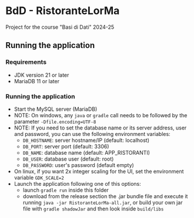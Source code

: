 # BdD - RistoranteLorMa
Project for the course "Basi di Dati" 2024-25

## Running the application

### Requirements
- JDK version 21 or later
- MariaDB 11 or later

### Running the application
- Start the MySQL server (MariaDB)
- NOTE: On windows, any `java` or `gradle` call needs to be followed by the parameter `-Dfile.encoding=UTF-8`
- NOTE: If you need to set the database name or its server address, user and password, you can use the following environment variables:
    - `DB_HOSTNAME`: server hostname/IP (default: localhost)
    - `DB_PORT`: server port (default: 3306)
    - `DB_NAME`: database name (default: APP_RISTORANTI)
    - `DB_USER`: database user (default: root)
    - `DB_PASSWORD`: user's password (default empty)
- On linux, if you want 2x integer scaling for the UI, set the environment variable `GDK_SCALE=2`
- Launch the application following one of this options:
    - launch `gradle run` inside this folder
    - download from the release section the .jar bundle file and execute it running `java -jar RistoranteLorMa-all.jar`,
      or build your own jar file with `gradle shadowJar` and then look inside `build/libs`
